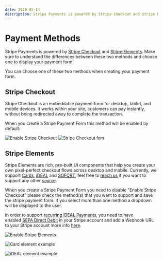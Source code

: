 ```yaml
---
date: 2020-05-14
description: Stripe Payments is powered by Stripe Checkout and Stripe Elements. Make sure to understand the differences between these two methods and choose one to display your payment form!
---
```


# Payment Methods

Stripe Payments is powered by [Stripe Checkout](https://stripe.com/checkout) and [Stripe Elements](https://stripe.com/elements). Make sure to understand the differences between these two methods and choose one to display your payment form!

You can choose one of these two methods when creating your payment form.

## Stripe Checkout

Stripe Checkout is an embeddable payment form for desktop, tablet, and mobile devices. It works within your site, customers can pay instantly, without being redirected away to complete the transaction.

When you create a Stripe Payment Form this method will be enabled by default:


![Enable Stripe Checkout](https://enupal.com/assets/docs/35-stripe-payments.png)
![Stripe Checkout fom](https://enupal.com/assets/docs/09-stripe-payments.png)

## Stripe Elements

Stripe Elements are rich, pre-built UI components that help you create your own pixel-perfect checkout flows across desktop and mobile. Currently, we support [Cards](https://stripe.com/docs/sources/cards), [iDEAL](https://stripe.com/docs/sources/ideal) and [SOFORT](https://stripe.com/docs/sources/sofort), feel free to [reach us](https://enupal.com/contact-us) if you want to support any other [source](https://stripe.com/docs/sources).  
  
When you create a Stripe Payment Form you need to disable "Enable Stripe Checkout" please check the method(s) that you want to support and save the stripe payment form. if you select more than one method a dropdown will be displayed to the user.  

In order to support [recurring iDEAL Payments](https://stripe.com/docs/sources/ideal/recurring), you need to have enabled [SEPA Direct Debit](https://stripe.com/docs/sources/sepa-debit) in your Stripe account and add a Webhook URL to your Stripe account more info [here](https://enupal.com/craft-plugins/stripe-payments/docs/stripe-payment-forms/webhook#entry:6222:url).

![Enable Stripe Elements](https://enupal.com/assets/docs/36-stripe-payments.png)

![Card element example](https://enupal.com/assets/docs/37-stripe-payments.png)

![iDEAL element example](https://enupal.com/assets/docs/40-stripe-payments.png)


